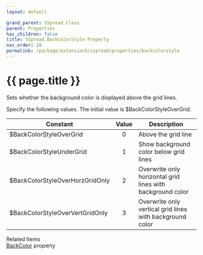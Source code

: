 ```yaml
---
layout: default

grand_parent: SSpread Class
parent: Properties
has_children: false
title: SSpread.BackColorStyle Property
nav_order: 18
permalink: /package/extension5/sspread/properties/backcolorstyle
---
```

# {{ page.title }}

Sets whether the background color is displayed above the grid lines.

Specify the following values. The initial value is $BackColorStyleOverGrid.

| Constant                        | Value | Description                                                |
|---------------------------------|:-----:|------------------------------------------------------------|
| $BackColorStyleOverGrid         |   0   | Above the grid line                                        |
| $BackColorStyleUnderGrid        |   1   | Show background color below grid lines                     |
| $BackColorStyleOverHorzGridOnly |   2   | Overwrite only horizontal grid lines with background color |
| $BackColorStyleOverVertGridOnly |   3   | Overwrite only vertical grid lines with background color   |

Related Items<br>
<a href="/package/extension5/sspread/properties/backcolor">BackColor</a> property